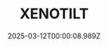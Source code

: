 ---
title: "XENOTILT"
id: 2008980
date: 2025-03-12T00:00:08.989Z
link: games/steam/recent/xenotilt
image: http://media.steampowered.com/steamcommunity/public/images/apps/2008980/b0c6b9cd1a958b4e41fcd9b0a1b4b8828a748e8a.jpg
playtime_2weeks: 5
playtime_forever: 125
playtime_windows_forever: 0
playtime_mac_forever: 0
playtime_linux_forever: 125
playtime_deck_forever: 125
---